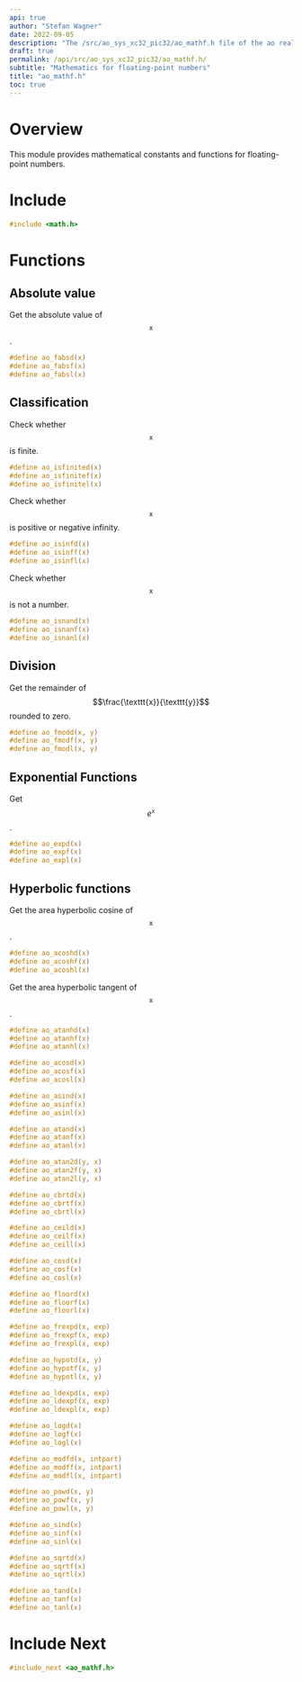 ```yaml
---
api: true
author: "Stefan Wagner"
date: 2022-09-05
description: "The /src/ao_sys_xc32_pic32/ao_mathf.h file of the ao real-time operating system."
draft: true
permalink: /api/src/ao_sys_xc32_pic32/ao_mathf.h/
subtitle: "Mathematics for floating-point numbers"
title: "ao_mathf.h"
toc: true
---
```


# Overview

This module provides mathematical constants and functions for floating-point numbers.

# Include

```c
#include <math.h>
```

# Functions

## Absolute value

Get the absolute value of $$\texttt{x}$$.

```c
#define ao_fabsd(x)
#define ao_fabsf(x)
#define ao_fabsl(x)
```

## Classification

Check whether $$\texttt{x}$$ is finite.

```c
#define ao_isfinited(x)
#define ao_isfinitef(x)
#define ao_isfinitel(x)
```

Check whether $$\texttt{x}$$ is positive or negative infinity.

```c
#define ao_isinfd(x)
#define ao_isinff(x)
#define ao_isinfl(x)
```

Check whether $$\texttt{x}$$ is not a number.

```c
#define ao_isnand(x)
#define ao_isnanf(x)
#define ao_isnanl(x)
```

## Division

Get the remainder of $$\frac{\texttt{x}}{\texttt{y}}$$ rounded to zero.

```c
#define ao_fmodd(x, y)
#define ao_fmodf(x, y)
#define ao_fmodl(x, y)
```

## Exponential Functions

Get $$e^\texttt{x}$$.

```c
#define ao_expd(x)
#define ao_expf(x)
#define ao_expl(x)
```

## Hyperbolic functions

Get the area hyperbolic cosine of $$\texttt{x}$$.

```c
#define ao_acoshd(x)
#define ao_acoshf(x)
#define ao_acoshl(x)
```

Get the area hyperbolic tangent of $$\texttt{x}$$.

```c
#define ao_atanhd(x)
#define ao_atanhf(x)
#define ao_atanhl(x)
```










```c
#define ao_acosd(x)
#define ao_acosf(x)
#define ao_acosl(x)
```

```c
#define ao_asind(x)
#define ao_asinf(x)
#define ao_asinl(x)
```

```c
#define ao_atand(x)
#define ao_atanf(x)
#define ao_atanl(x)
```

```c
#define ao_atan2d(y, x)
#define ao_atan2f(y, x)
#define ao_atan2l(y, x)
```

```c
#define ao_cbrtd(x)
#define ao_cbrtf(x)
#define ao_cbrtl(x)
```

```c
#define ao_ceild(x)
#define ao_ceilf(x)
#define ao_ceill(x)
```

```c
#define ao_cosd(x)
#define ao_cosf(x)
#define ao_cosl(x)
```

```c
#define ao_floord(x)
#define ao_floorf(x)
#define ao_floorl(x)
```

```c
#define ao_frexpd(x, exp)
#define ao_frexpf(x, exp)
#define ao_frexpl(x, exp)
```

```c
#define ao_hypotd(x, y)
#define ao_hypotf(x, y)
#define ao_hypotl(x, y)
```

```c
#define ao_ldexpd(x, exp)
#define ao_ldexpf(x, exp)
#define ao_ldexpl(x, exp)
```

```c
#define ao_logd(x)
#define ao_logf(x)
#define ao_logl(x)
```

```c
#define ao_modfd(x, intpart)
#define ao_modff(x, intpart)
#define ao_modfl(x, intpart)
```

```c
#define ao_powd(x, y)
#define ao_powf(x, y)
#define ao_powl(x, y)
```

```c
#define ao_sind(x)
#define ao_sinf(x)
#define ao_sinl(x)
```

```c
#define ao_sqrtd(x)
#define ao_sqrtf(x)
#define ao_sqrtl(x)
```

```c
#define ao_tand(x)
#define ao_tanf(x)
#define ao_tanl(x)
```

# Include Next

```c
#include_next <ao_mathf.h>
```
